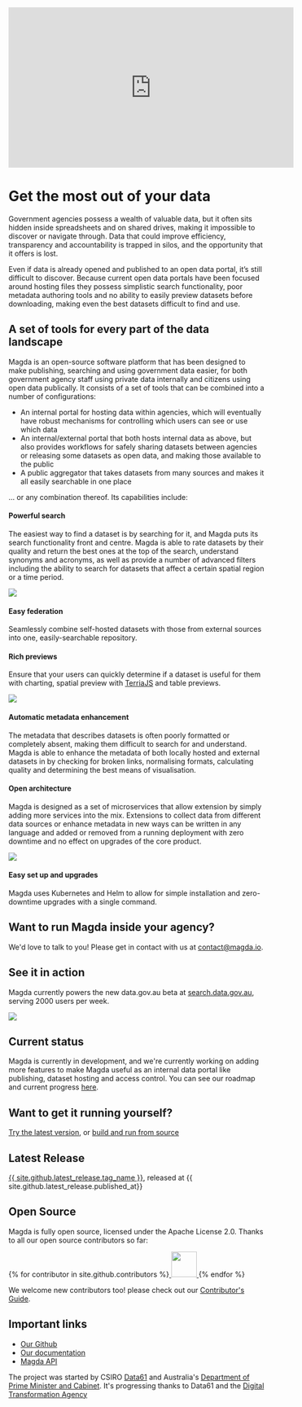 <p class="center">
    <iframe width="560" height="315" src="https://www.youtube-nocookie.com/embed/3089ulXeH4M?rel=0&amp;showinfo=0" frameborder="0" allow="autoplay; encrypted-media" allowfullscreen></iframe>
</p>

# Get the most out of your data

Government agencies possess a wealth of valuable data, but it often sits hidden inside spreadsheets and on shared drives, making it impossible to discover or navigate through. Data that could improve efficiency, transparency and accountability is trapped in silos, and the opportunity that it offers is lost.

Even if data is already opened and published to an open data portal, it’s still difficult to discover. Because current open data portals have been focused around hosting files they possess simplistic search functionality, poor metadata authoring tools and no ability to easily preview datasets before downloading, making even the best datasets difficult to find and use.

## A set of tools for every part of the data landscape

Magda is an open-source software platform that has been designed to make publishing, searching and using government data easier, for both government agency staff using private data internally and citizens using open data publically. It consists of a set of tools that can be combined into a number of configurations:

-   An internal portal for hosting data within agencies, which will eventually have robust mechanisms for controlling which users can see or use which data
-   An internal/external portal that both hosts internal data as above, but also provides workflows for safely sharing datasets between agencies or releasing some datasets as open data, and making those available to the public
-   A public aggregator that takes datasets from many sources and makes it all easily searchable in one place

... or any combination thereof. Its capabilities include:

#### Powerful search

The easiest way to find a dataset is by searching for it, and Magda puts its search functionality front and centre. Magda is able to rate datasets by their quality and return the best ones at the top of the search, understand synonyms and acronyms, as well as provide a number of advanced filters including the ability to search for datasets that affect a certain spatial region or a time period.

<p class="center">
    <img src="./assets/filter-screenshot.png">
</p>

#### Easy federation

Seamlessly combine self-hosted datasets with those from external sources into one, easily-searchable repository.

#### Rich previews

Ensure that your users can quickly determine if a dataset is useful for them with charting, spatial preview with [TerriaJS](https://terria.io) and table previews.

<p class="center">
    <img src="./assets/screenshot-preview.png">
</p>

#### Automatic metadata enhancement

The metadata that describes datasets is often poorly formatted or completely absent, making them difficult to search for and understand. Magda is able to enhance the metadata of both locally hosted and external datasets in by checking for broken links, normalising formats, calculating quality and determining the best means of visualisation.

#### Open architecture

Magda is designed as a set of microservices that allow extension by simply adding more services into the mix. Extensions to collect data from different data sources or enhance metadata in new ways can be written in any language and added or removed from a running deployment with zero downtime and no effect on upgrades of the core product.

<p class="center">
    <img src="./docs/magda-basic-architecture.png">
</p>

#### Easy set up and upgrades

Magda uses Kubernetes and Helm to allow for simple installation and zero-downtime upgrades with a single command.

## Want to run Magda inside your agency?

We'd love to talk to you! Please get in contact with us at [contact@magda.io](mailto:contact@magda.io).

## See it in action

Magda currently powers the new data.gov.au beta at [search.data.gov.au](https://search.data.gov.au), serving 2000 users per week.

<p class="center">
    <img src="./assets/search-screenshot.png">
</p>

## Current status

Magda is currently in development, and we're currently working on adding more features to make Magda useful as an internal data portal like publishing, dataset hosting and access control. You can see our roadmap and current progress [here](/docs/roadmap).

## Want to get it running yourself?

[Try the latest version](https://github.com/magda-io/magda-config), or [build and run from source](https://github.com/magda-io/magda/blob/master/docs/docs/building-and-running.md)

## Latest Release

<a href="{{ site.github.url}}">{{ site.github.latest_release.tag_name }}</a>, released at {{ site.github.latest_release.published_at}}

## Open Source

Magda is fully open source, licensed under the Apache License 2.0. Thanks to all our open source contributors so far:

{% for contributor in site.github.contributors %}<a target="_blank" rel="nofollower noreferrer" href="{{contributor.html_url}}" alt="{{contributor.login}}" title="{{contributor.login}}">
<img src="{{contributor.avatar_url}}" style="width:50px;height:50px;display:inline;">
</a>{% endfor %}

We welcome new contributors too! please check out our [Contributor's Guide](https://github.com/magda-io/magda/blob/master/.github/CONTRIBUTING.md).

## Important links

-   [Our Github](https://github.com/magda-io/magda)
-   [Our documentation](/docs)
-   [Magda API](https://search.data.gov.au/api/v0/apidocs/index.html)

The project was started by CSIRO [Data61](https://data61.csiro.au/) and Australia's [Department of Prime Minister and Cabinet](https://www.pmc.gov.au/). It's progressing thanks to Data61 and the [Digital Transformation Agency](https://www.dta.gov.au/)
